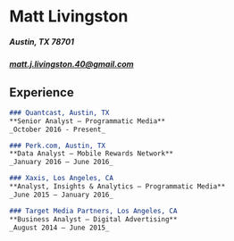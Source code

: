 # Matt Livingston 
##### Austin, TX 78701
##### matt.j.livingston.40@gmail.com

## Experience

```markdown
### Quantcast, Austin, TX     
**Senior Analyst – Programmatic Media**
_October 2016 - Present_
```
```markdown
### Perk.com, Austin, TX  
**Data Analyst – Mobile Rewards Network**
_January 2016 – June 2016_
```
```markdown
### Xaxis, Los Angeles, CA  
**Analyst, Insights & Analytics – Programmatic Media**
_June 2015 – January 2016_
```
```markdown
### Target Media Partners, Los Angeles, CA  
**Business Analyst – Digital Advertising**
_August 2014 – June 2015_
```
